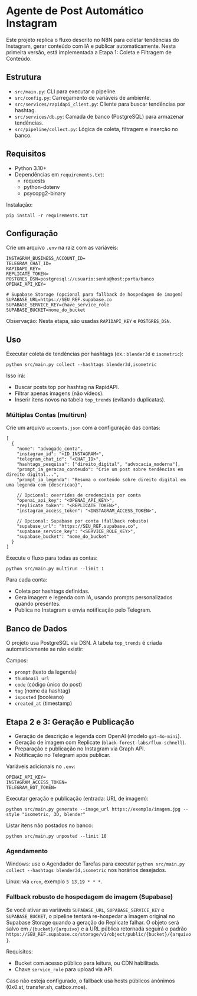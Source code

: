 # Agente de Post Automático Instagram

Este projeto replica o fluxo descrito no N8N para coletar tendências do Instagram, gerar conteúdo com IA e publicar automaticamente. Nesta primeira versão, está implementada a Etapa 1: Coleta e Filtragem de Conteúdo.

## Estrutura

- `src/main.py`: CLI para executar o pipeline.
- `src/config.py`: Carregamento de variáveis de ambiente.
- `src/services/rapidapi_client.py`: Cliente para buscar tendências por hashtag.
- `src/services/db.py`: Camada de banco (PostgreSQL) para armazenar tendências.
- `src/pipeline/collect.py`: Lógica de coleta, filtragem e inserção no banco.

## Requisitos

- Python 3.10+
- Dependências em `requirements.txt`:
  - requests
  - python-dotenv
  - psycopg2-binary

Instalação:

```
pip install -r requirements.txt
```

## Configuração

Crie um arquivo `.env` na raiz com as variáveis:

```
INSTAGRAM_BUSINESS_ACCOUNT_ID=
TELEGRAM_CHAT_ID=
RAPIDAPI_KEY=
REPLICATE_TOKEN=
POSTGRES_DSN=postgresql://usuario:senha@host:porta/banco
OPENAI_API_KEY=

# Supabase Storage (opcional para fallback de hospedagem de imagem)
SUPABASE_URL=https://SEU_REF.supabase.co
SUPABASE_SERVICE_KEY=chave_service_role
SUPABASE_BUCKET=nome_do_bucket
```

Observação: Nesta etapa, são usadas `RAPIDAPI_KEY` e `POSTGRES_DSN`.

## Uso

Executar coleta de tendências por hashtags (ex.: `blender3d` e `isometric`):

```
python src/main.py collect --hashtags blender3d,isometric
```

Isso irá:
- Buscar posts top por hashtag na RapidAPI.
- Filtrar apenas imagens (não vídeos).
- Inserir itens novos na tabela `top_trends` (evitando duplicatas).

### Múltiplas Contas (multirun)

Crie um arquivo `accounts.json` com a configuração das contas:

```
[
  {
    "nome": "advogado_conta",
    "instagram_id": "<ID_INSTAGRAM>",
    "telegram_chat_id": "<CHAT_ID>",
    "hashtags_pesquisa": ["direito_digital", "advocacia_moderna"],
    "prompt_ia_geracao_conteudo": "Crie um post sobre tendências em direito digital...",
    "prompt_ia_legenda": "Resuma o conteúdo sobre direito digital em uma legenda com {descricao}",
    
    // Opcional: overrides de credenciais por conta
    "openai_api_key": "<OPENAI_API_KEY>",
    "replicate_token": "<REPLICATE_TOKEN>",
    "instagram_access_token": "<INSTAGRAM_ACCESS_TOKEN>",
    
    // Opcional: Supabase por conta (fallback robusto)
    "supabase_url": "https://SEU_REF.supabase.co",
    "supabase_service_key": "<SERVICE_ROLE_KEY>",
    "supabase_bucket": "nome_do_bucket"
  }
]
```

Execute o fluxo para todas as contas:

```
python src/main.py multirun --limit 1
```

Para cada conta:
- Coleta por hashtags definidas.
- Gera imagem e legenda com IA, usando prompts personalizados quando presentes.
- Publica no Instagram e envia notificação pelo Telegram.

## Banco de Dados

O projeto usa PostgreSQL via DSN. A tabela `top_trends` é criada automaticamente se não existir:

Campos:
- `prompt` (texto da legenda)
- `thumbnail_url`
- `code` (código único do post)
- `tag` (nome da hashtag)
- `isposted` (booleano)
- `created_at` (timestamp)

## Etapa 2 e 3: Geração e Publicação

- Geração de descrição e legenda com OpenAI (modelo `gpt-4o-mini`).
- Geração de imagem com Replicate (`black-forest-labs/flux-schnell`).
- Preparação e publicação no Instagram via Graph API.
- Notificação no Telegram após publicar.

Variáveis adicionais no `.env`:

```
OPENAI_API_KEY=
INSTAGRAM_ACCESS_TOKEN=
TELEGRAM_BOT_TOKEN=
```

Executar geração e publicação (entrada: URL de imagem):

```
python src/main.py generate --image_url https://exemplo/imagem.jpg --style "isometric, 3D, blender"
```

Listar itens não postados no banco:

```
python src/main.py unposted --limit 10
```

### Agendamento

Windows: use o Agendador de Tarefas para executar `python src/main.py collect --hashtags blender3d,isometric` nos horários desejados.

Linux: via `cron`, exemplo `5 13,19 * * *`.
### Fallback robusto de hospedagem de imagem (Supabase)

Se você ativar as variáveis `SUPABASE_URL`, `SUPABASE_SERVICE_KEY` e `SUPABASE_BUCKET`,
o pipeline tentará re-hospedar a imagem original no Supabase Storage quando a geração do
Replicate falhar. O objeto será salvo em `/{bucket}/{arquivo}` e a URL pública retornada
seguirá o padrão `https://SEU_REF.supabase.co/storage/v1/object/public/{bucket}/{arquivo}`.

Requisitos:
- Bucket com acesso público para leitura, ou CDN habilitada.
- Chave `service_role` para upload via API.

Caso não esteja configurado, o fallback usa hosts públicos anônimos (0x0.st, transfer.sh, catbox.moe).